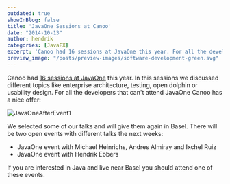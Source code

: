 ```yaml
---
outdated: true
showInBlog: false
title: 'JavaOne Sessions at Canoo'
date: "2014-10-13"
author: hendrik
categories: [JavaFX]
excerpt: 'Canoo had 16 sessions at JavaOne this year. For all the developers that can attend JavaOne Canoo selected some of the talks to show them again in Basel.'
preview_image: "/posts/preview-images/software-development-green.svg"
---
```

Canoo had [16 sessions at JavaOne](https://oracleus.activeevents.com/2014/connect/search.ww?eventRef=javaone#loadSearch-event=null&searchPhrase=Koenig+Heinrichs+Ebbers+Ruiz+Almiray&searchType=session&tc=0&sortBy=&p=&i(10009)=10111) this year. In this sessions we discussed different topics like enterprise architecture, testing, open dolphin or usability design. For all the developers that can't attend JavaOne Canoo has a nice offer:

![JavaOneAfterEvent1](/posts/guigarage-legacy/JavaOneAfterEvent1.png)

We selected some of our talks and will give them again in Basel. There will be two open events with different talks the next weeks:

* JavaOne event with Michael Heinrichs, Andres Almiray and Ixchel Ruiz
* JavaOne event with Hendrik Ebbers

If you are interested in Java and live near Basel you should attend one of these events.
